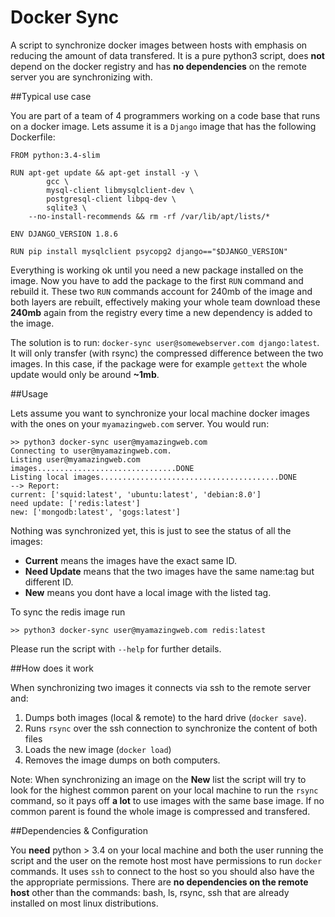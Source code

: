 # Docker Sync

A script to synchronize docker images between hosts with emphasis on reducing the amount of data transfered. It is a pure python3 script, does **not** depend on the docker registry and has **no dependencies** on the remote server you are synchronizing with.

##Typical use case

You are part of a team of 4 programmers working on a code base that runs on a docker image. Lets assume it is a `Django` image that has the following Dockerfile:

	FROM python:3.4-slim

	RUN apt-get update && apt-get install -y \
			gcc \
			mysql-client libmysqlclient-dev \
			postgresql-client libpq-dev \
			sqlite3 \
		--no-install-recommends && rm -rf /var/lib/apt/lists/*

	ENV DJANGO_VERSION 1.8.6

	RUN pip install mysqlclient psycopg2 django=="$DJANGO_VERSION"

Everything is working ok until you need a new package installed on the image. Now you have to add the package to the first `RUN` command and rebuild it. These two `RUN` commands account for 240mb of the image and both layers are rebuilt, effectively making your whole team download these **240mb** again from the registry every time a new dependency is added to the image.

The solution is to run: `docker-sync user@somewebserver.com django:latest`. It will only transfer (with rsync) the compressed difference between the two images. In this case, if the package were for example `gettext` the whole update would only be around **~1mb**.

##Usage

Lets assume you want to synchronize your local machine docker images with the ones on your `myamazingweb.com` server. You would run:

	>> python3 docker-sync user@myamazingweb.com
	Connecting to user@myamazingweb.com.
	Listing user@myamazingweb.com images...............................DONE
	Listing local images........................................DONE
	--> Report:
	current: ['squid:latest', 'ubuntu:latest', 'debian:8.0']
	need update: ['redis:latest']
	new: ['mongodb:latest', 'gogs:latest']


Nothing was synchronized yet, this is just to see the status of all the images:

* **Current** means the images have the exact same ID.
* **Need Update** means that the two images have the same name:tag but different ID.
* **New** means you dont have a local image with the listed tag.

To sync the redis image run

	>> python3 docker-sync user@myamazingweb.com redis:latest

Please run the script with `--help` for further details.

##How does it work

When synchronizing two images it connects via ssh to the remote server and:
 1. Dumps both images (local & remote) to the hard drive (`docker save`).
 2. Runs `rsync` over the ssh connection to synchronize the content of both files
 3. Loads the new image (`docker load`)
 4. Removes the image dumps on both computers.

Note: When synchronizing an image on the **New** list the script will try to look for the highest common parent on your local machine to run the `rsync` command, so it pays off **a lot** to use images with the same base image. If no common parent is found the whole image is compressed and transfered.

##Dependencies & Configuration

You **need** python > 3.4 on your local machine and both the user running the script and the user on the remote host most have permissions to run `docker` commands. It uses `ssh` to connect to the host so you should also have the the appropriate permissions. There are **no dependencies on the remote host** other than the commands: bash, ls, rsync, ssh that are already installed on most linux distributions.




